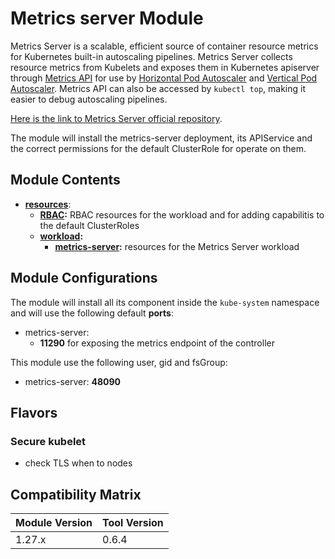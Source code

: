 # Metrics server Module

Metrics Server is a scalable, efficient source of container resource metrics for Kubernetes built-in autoscaling pipelines.
Metrics Server collects resource metrics from Kubelets and exposes them in Kubernetes apiserver through [Metrics API]
for use by [Horizontal Pod Autoscaler] and [Vertical Pod Autoscaler]. Metrics API can also be accessed by `kubectl top`,
making it easier to debug autoscaling pipelines.

[Here is the link to Metrics Server official repository].

The module will install the metrics-server deployment, its APIService and the correct permissions for the default ClusterRole for operate on them.

## Module Contents

- **[resources](./base/resources)**:
  - **[RBAC](./base/resources/rbac):** RBAC resources for the workload and for adding capabilitis to the default ClusterRoles
  - **[workload](./base/resources/workloads):**
    - **[metrics-server](./base/resources/workloads/metrics-server):** resources for the Metrics Server workload

## Module Configurations

The module will install all its component inside the `kube-system` namespace and will use the following
default **ports**:

- metrics-server:
  - **11290** for exposing the metrics endpoint of the controller

This module use the following user, gid and fsGroup:

- metrics-server: **48090**

## Flavors

### Secure kubelet

- check TLS when to nodes

## Compatibility Matrix

| Module Version | Tool Version   |
|----------------|----------------|
| 1.27.x         | 0.6.4          |


[Here is the link to Metrics Server official repository]: https://github.com/kubernetes-sigs/metrics-server
	"Metrics Server GitHub Repository"
[Metrics API]: https://github.com/kubernetes/metrics
[Horizontal Pod Autoscaler]: https://kubernetes.io/docs/tasks/run-application/horizontal-pod-autoscale/
[Vertical Pod Autoscaler]: https://github.com/kubernetes/autoscaler/tree/master/vertical-pod-autoscaler/
